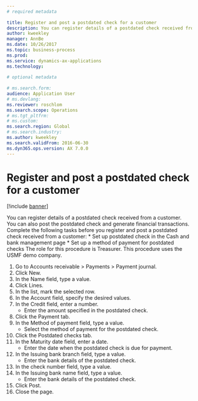 ```yaml
--- 
# required metadata 
 
title: Register and post a postdated check for a customer
description: You can register details of a postdated check received from a customer. 
author: kweekley
manager: AnnBe 
ms.date: 10/26/2017
ms.topic: business-process 
ms.prod:  
ms.service: dynamics-ax-applications 
ms.technology:  
 
# optional metadata 
 
# ms.search.form:   
audience: Application User 
# ms.devlang:  
ms.reviewer: roschlom
ms.search.scope: Operations 
# ms.tgt_pltfrm:  
# ms.custom:  
ms.search.region: Global
# ms.search.industry: 
ms.author: kweekley
ms.search.validFrom: 2016-06-30 
ms.dyn365.ops.version: AX 7.0.0 
---
```

# Register and post a postdated check for a customer

[!include [banner](../../includes/banner.md)]

You can register details of a postdated check received from a customer. You can also post the postdated check and generate financial transactions.   Complete the following tasks before you register and post a postdated check received from a customer:   * Set up postdated check in the Cash and bank management page * Set up a method of payment for postdated checks   The role for this procedure is Treasurer. This procedure uses the USMF demo company.

1. Go to Accounts receivable > Payments > Payment journal.
2. Click New.
3. In the Name field, type a value.
4. Click Lines.
5. In the list, mark the selected row.
6. In the Account field, specify the desired values.
7. In the Credit field, enter a number.
    * Enter the amount specified in the postdated check.  
8. Click the Payment tab.
9. In the Method of payment field, type a value.
    * Select the method of payment for the postdated check.  
10. Click the Postdated checks tab.
11. In the Maturity date field, enter a date.
    * Enter the date when the postdated check is due for payment.  
12. In the Issuing bank branch field, type a value.
    * Enter the bank details of the postdated check.  
13. In the check number field, type a value.
14. In the Issuing bank name field, type a value.
    * Enter the bank details of the postdated check.  
15. Click Post.
16. Close the page.

